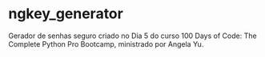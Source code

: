 # ngkey_generator
Gerador de senhas seguro criado no Dia 5 do curso 100 Days of Code: The Complete Python Pro Bootcamp, ministrado por Angela Yu.
